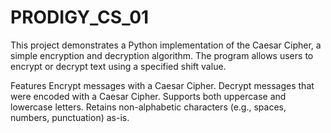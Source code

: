 # PRODIGY_CS_01

This project demonstrates a Python implementation of the Caesar Cipher, a simple encryption and decryption algorithm. The program allows users to encrypt or decrypt text using a specified shift value.

Features
Encrypt messages with a Caesar Cipher.
Decrypt messages that were encoded with a Caesar Cipher.
Supports both uppercase and lowercase letters.
Retains non-alphabetic characters (e.g., spaces, numbers, punctuation) as-is.
